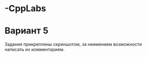 # -CppLabs
# Вариант 5

Задания прикреплены скриншотом, за неимением возможности написать их комментарием.
